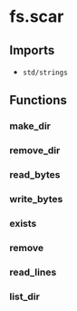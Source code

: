 # fs.scar

## Imports

-  `std/strings`

## Functions

### make_dir

### remove_dir

### read_bytes

### write_bytes

### exists

### remove

### read_lines

### list_dir
